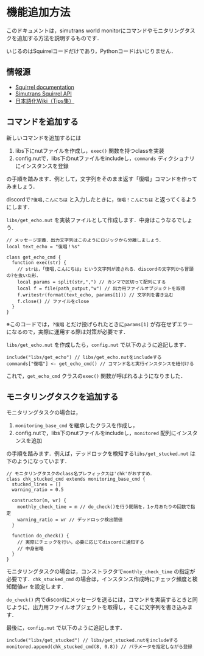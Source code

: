 # 機能追加方法

このドキュメントは，simutrans world monitorにコマンドやモニタリングタスクを追加する方法を説明するものです．

いじるのはSquirrelコードだけであり，Pythonコードはいじりません．

## 情報源

- [Squirrel documentation](http://www.squirrel-lang.org/squirreldoc/index.html)
- [Simutrans Squirrel API](http://dwachs.github.io/simutrans-sqapi-doc/index.html)
- [日本語化Wiki（Tips集）](https://japanese.simutrans.com/index.php?%A5%B9%A5%AF%A5%EA%A5%D7%A5%C8%B3%AB%C8%AF%2FTips%BD%B8)

## コマンドを追加する

新しいコマンドを追加するには

1. libs下にnutファイルを作成し，`exec()` 関数を持つclassを実装
2. config.nutで，libs下のnutファイルをincludeし，`commands` ディクショナリにインスタンスを登録

の手順を踏みます．例として，文字列をそのまま返す「復唱」コマンドを作ってみましょう．

discordで`?復唱,こんにちは` と入力したときに，`復唱！こんにちは` と返ってくるようにします．

`libs/get_echo.nut` を実装ファイルとして作成します．中身はこうなるでしょう．

```squirrel
// メッセージ定義．出力文字列はこのようにロジックから分離しましょう．
local text_echo = "復唱！%s"

class get_echo_cmd {
  function exec(str) {
    // strは，「復唱,こんにちは」という文字列が渡される．discordの文字列から冒頭の?を抜いた形．
    local params = split(str,",") // カンマで区切って配列にする
    local f = file(path_output,"w") // 出力用ファイルオブジェクトを取得
    f.writestr(format(text_echo, params[1])) // 文字列を書き込む
    f.close() // ファイルをclose
  }
}
```

※このコードでは，`?復唱` とだけ投げられたときに`params[1]` が存在せずエラーになるので，実際に運用する際は対策が必要です．

`libs/get_echo.nut` を作成したら，`config.nut` で以下のように追記します．

```squirrel
include("libs/get_echo") // libs/get_echo.nutをincludeする
commands["復唱"] <- get_echo_cmd() // コマンド名と実行インスタンスを紐付ける
```

これで，`get_echo_cmd` クラスの`exec()` 関数が呼ばれるようになりました．

## モニタリングタスクを追加する

モニタリングタスクの場合は，

1. `monitoring_base_cmd` を継承したクラスを作成し，
2. config.nutで，libs下のnutファイルをincludeし，`monitored` 配列にインスタンスを追加

の手順を踏みます．例えば，デッドロックを検知する`libs/get_stucked.nut` は下のようになっています．

```squirrel
// モニタリングタスクのclass名プレフィックスは'chk'がおすすめ．
class chk_stucked_cmd extends monitoring_base_cmd {
  stucked_lines = []
  warning_ratio = 0.5
  
  constructor(m, wr) {
    monthly_check_time = m // do_check()を行う間隔を，1ヶ月あたりの回数で指定
    warning_ratio = wr // デッドロック検出閾値
  }
  
  function do_check() {
    // 実際にチェックを行い，必要に応じてdiscordに通知する
  	// 中身省略
  }
}
```

モニタリングタスクの場合は，コンストラクタで`monthly_check_time` の指定が必要です．`chk_stucked_cmd` の場合は，インスタンス作成時にチェック頻度と検知閾値`wr` を設定します．

`do_check()` 内でdiscordにメッセージを送るには，コマンドを実装するときと同じように，出力用ファイルオブジェクトを取得し，そこに文字列を書き込みます．

最後に，`config.nut` で以下のように追記します．

```squirrel
include("libs/get_stucked") // libs/get_stucked.nutをincludeする
monitored.append(chk_stucked_cmd(8, 0.8)) // パラメータを指定しながら登録
```

